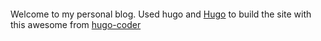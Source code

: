 #### 

Welcome to my personal blog. 
Used hugo and [Hugo](https://gohugo.io/) to build the site with this awesome from [hugo-coder](https://github.com/luizdepra/hugo-coder)
